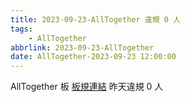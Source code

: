 ```yaml
---
title: 2023-09-23-AllTogether 違規 0 人
tags:
    - AllTogether
abbrlink: 2023-09-23-AllTogether
date: AllTogether-2023-09-23 12:00:00
---
```

AllTogether 板 [板規連結](https://www.ptt.cc/bbs/AllTogether/M.1643211430.A.5FB.html)
昨天違規 0 人
